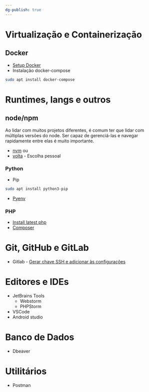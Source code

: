 ```yaml
---
dg-publish: true
---
```


# Virtualização e Containerização

## Docker

- [Setup Docker](https://docs.docker.com/engine/install/ubuntu/)
- Instalação docker-compose
```sh
sudo apt install docker-compose
```

# Runtimes, langs e outros

## node/npm

Ao lidar com muitos projetos diferentes, é comum ter que lidar com múltiplas versões do node. Ser capaz de gerenciá-las e navegar rapidamente entre elas é muito importante.
- [nvm](https://github.com/nvm-sh/nvm)
ou
- [volta](https://volta.sh/) - Escolha pessoal

### Python

- Pip
```sh
sudo apt install python3-pip
```

- [Pyenv](https://itslinuxfoss.com/install-use-pyenv-ubuntu/)

###  PHP

- [Install latest php](https://linuxhint.com/install-latest-php-ubuntu22-04/)
- [Composer](https://getcomposer.org/download/)

# Git, GitHub e GitLab

- Gitlab - [Gerar chave SSH e adicionar às configurações](https://docs.gitlab.com/ee/user/ssh.html)

# Editores e IDEs

- JetBrains Tools
	- Webstorm
	- PHPStorm
- VSCode
- Android studio

# Banco de Dados

- Dbeaver

# Utilitários

- Postman